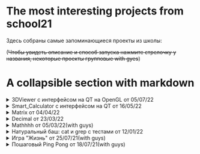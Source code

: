 # The most interesting projects from school21

Здесь собраны самые запоминающиеся проекты из школы:

(~~Чтобы увидеть описание и способ запуска нажмите стрелочку у названия, некоторые проекты групповые with gyes~~)

# A collapsible section with markdown

<details>
  <summary>3DViewer с интерфейсом на QT на OpenGL от 05/07/22</summary>
  
  ### Что это и как запускается?
  1. Это программа для просмотра 3D моделей в каркасном виде. Приложение реализовано на языке си под Mac, так что даже установка и запуск через Qt бессильны (если прям очень интересно, то во всем виноват MinGW не посиксный и использование getline)
  2.  На маке можно скомпилировать через make и запустить приложение из папки build
  
  ![Viewer](images/interface.png)
  ![Viewer](images/object.png)
  ![Viewer](images/settings.png)


</details>

<details>
  <summary>Smart_Calculator с интерфейсом на QT от 16/05/22</summary>
  
  ### Что это и как запускается?
  1. Это калькулятор написанный на си с интерфейсом на QT, там есть описание его возможностей в html файле.
  2.  Вполне вероятно, что мой мэйк подойдет только для пользователей мака, однако это не конец света! Я не гений десктопных приложений, поэтому чтобы посмотреть на калькулятор в работе вам надо установить QT, тыкнуть на файл с расширением pro, подтвердить конфигурацию и запустить! Вот и все) 
  
  ![SmartCalc](images/smartcalc1.png)
  ![SmartCalc](images/smartcalc2.png)

</details>


<details>
  <summary>Matrix от 04/04/22</summary>
  
  ### Что это и как запускается?
  1. Есть структура матриц, различные операции с ними, есть покрытие тестами на check 
  2. Как запускать на линуксе:
     * Для запуска make, но не все так просто, там создается статическая библиотека и тестикии
</details>

<details>
  <summary>Decimal от 23/03/22</summary>
  
  ### Что это и как запускается?
  1. Ну вот вспомните как в компьютере хранятся числа с плавающей запятой, ну и вот, здесь собраны операции с ними, сравнения и преобразование типов + тесты, которые были сделаны при поддержке С# (спасибо Захару, что может). Для тестов все так же нужна библиотека check
  2. Как запускать на линуксе:
     * Для запуска make, но не все так просто, там создается статическая библиотека, так еще и такое число тестов, какого я не знаю
</details>

<details>
  <summary>Mathhhh от 05/03/22(with guys)</summary>
  
  ### Что это и как запускается?
  1. Написаны основные функции библиотеки math.h + есть проверка на корректноость работы через библиотеку check(ее надо ставить)
  2. Как запускать на линуксе:
     * Для запуска make, но не все так просто, там создается статическая библиотека, так что все ручками
</details>

<details>
  <summary>Натуральный баш: cat и grep с тестами от 12/01/22</summary>
  
  ### Что это и как запускается?
  1. Написаны 2 команды cat и grep, которые работают практически так же как оригинальные (за исключением некоторых моментов)
  2. Как запускать на линуксе:
     * Для запуска тестов из скрипта make testsCat или testsGrep, для запуска самой программы make s21_cat или s21_grep, тесты лежат в соответсвующих папках
</details>

<details>
  <summary>Игра "Жизнь" от 25/07/21(with guys)</summary>
  
  ### Что это и как запускается?
  1. Терминальная пошаговая игра на двоих, с выводящимся счетом и полетом мяча по нажатию на движение
  2. Как запускать на линуксе:
     * В терминале пишем life1, life2, life3, life4 или life5, можео просто all, но на вход требуется матрица из 0 и 1
</details>

<details>
  <summary>Пошаговый Ping Pong от 18/07/21(with guys)</summary>
  
  ### Что это и как запускается?
  1. Терминальная игра-симмулятор, имеется несколько файлов для просмотра процесса игры. Управление кнопками A и Z для левой ракетки, K и M для правого, space для бездействия и затем enter. Выход по окончании игры(21 гол) или нажатием ctrl+C
  2. Как запускать на линуксе:
     * В терминале пишем make
</details>

